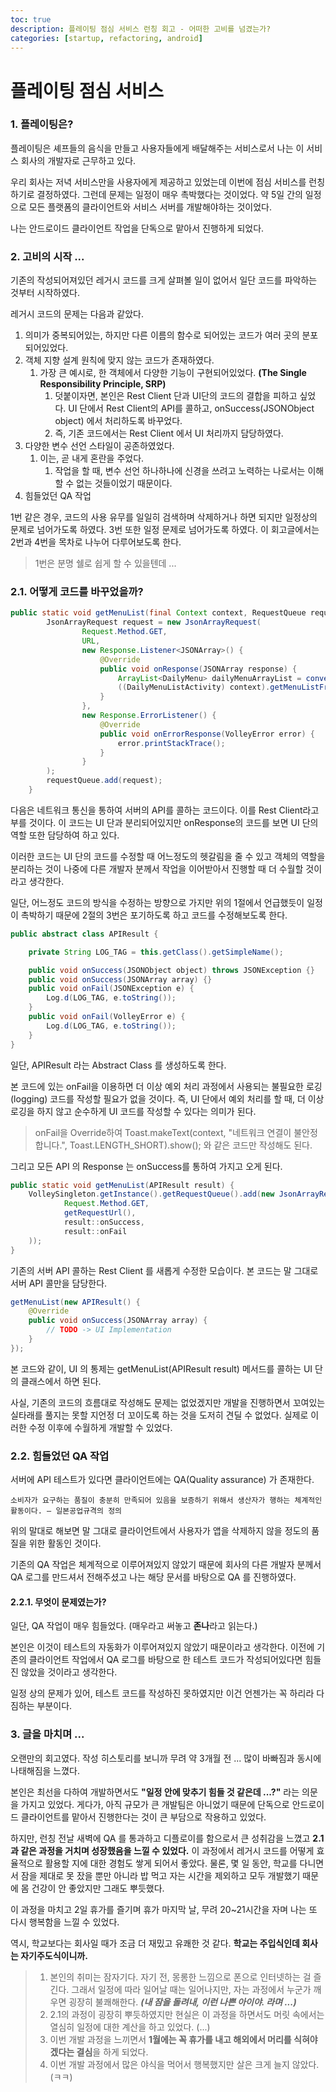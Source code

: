 ```yaml
---
toc: true
description: 플레이팅 점심 서비스 런칭 회고 - 어떠한 고비를 넘겼는가?
categories: [startup, refactoring, android]
---
```

# 플레이팅 점심 서비스 

### 1. 플레이팅은?

플레이팅은 셰프들의 음식을 만들고 사용자들에게 배달해주는 서비스로서 나는 이 서비스 회사의 개발자로 근무하고 있다. 

우리 회사는 저녁 서비스만을 사용자에게 제공하고 있었는데 이번에 점심 서비스를 런칭하기로 결정하였다. 그런데 문제는 일정이 매우 촉박했다는 것이었다. 약 5일 간의 일정으로 모든 플랫폼의 클라이언트와 서비스 서버를 개발해야하는 것이었다.

나는 안드로이드 클라이언트 작업을 단독으로 맡아서 진행하게 되었다.


### 2. 고비의 시작 ...

기존의 작성되어져있던 레거시 코드를 크게 살펴볼 일이 없어서 일단 코드를 파악하는 것부터 시작하였다.

레거시 코드의 문제는 다음과 같았다.

1. 의미가 중복되어있는, 하지만 다른 이름의 함수로 되어있는 코드가 여러 곳의 분포되어있었다.
2. 객체 지향 설계 원칙에 맞지 않는 코드가 존재하였다.
	1. 가장 큰 예시로, 한 객체에서 다양한 기능이 구현되어있었다. **(The Single Responsibility Principle, SRP)**
		1. 덧붙이자면, 본인은 Rest Client 단과 UI단의 코드의 결합을 피하고 싶었다. UI 단에서 Rest Client의 API를 콜하고, onSuccess(JSONObject object) 에서 처리하도록 바꾸었다.
		2. 즉, 기존 코드에서는 Rest Client 에서 UI 처리까지 담당하였다.
3. 다양한 변수 선언 스타일이 공존하였었다.
	1. 이는, 곧 내게 혼란을 주었다.
		1. 작업을 할 때, 변수 선언 하나하나에 신경을 쓰려고 노력하는 나로서는 이해할 수 없는 것들이었기 때문이다.
4. 힘들었던 QA 작업

1번 같은 경우, 코드의 사용 유무를 일일히 검색하며 삭제하거나 하면 되지만 일정상의 문제로 넘어가도록 하였다.
3번 또한 일정 문제로 넘어가도록 하였다. 이 회고글에서는 2번과 4번을 목차로 나누어 다루어보도록 한다.

> 1번은 분명 쉘로 쉽게 할 수 있을텐데 ...


### 2.1. 어떻게 코드를 바꾸었을까?


```java
public static void getMenuList(final Context context, RequestQueue requestQueue) {
        JsonArrayRequest request = new JsonArrayRequest(
                Request.Method.GET,
                URL,
                new Response.Listener<JSONArray>() {
                    @Override
                    public void onResponse(JSONArray response) {
                        ArrayList<DailyMenu> dailyMenuArrayList = convertJsonToDailyMenuArrayList(response);
                        ((DailyMenuListActivity) context).getMenuListFromServer_Callback(dailyMenuArrayList);
                    }
                },
                new Response.ErrorListener() {
                    @Override
                    public void onErrorResponse(VolleyError error) {
                    	error.printStackTrace();
                    }
                }
        );
        requestQueue.add(request);
    }
```

다음은 네트워크 통신을 통하여 서버의 API를 콜하는 코드이다. 이를 Rest Client라고 부를 것이다. 이 코드는 UI 단과 분리되어있지만 onResponse의 코드를 보면 UI 단의 역할 또한 담당하여 하고 있다.

이러한 코드는 UI 단의 코드를 수정할 때 어느정도의 헷갈림을 줄 수 있고 객체의 역할을 분리하는 것이 나중에 다른 개발자 분께서 작업을 이어받아서 진행할 때 더 수월할 것이라고 생각한다.

일단, 어느정도 코드의 방식을 수정하는 방향으로 가지만 위의 1절에서 언급했듯이 일정이 촉박하기 때문에 2절의 3번은 포기하도록 하고 코드를 수정해보도록 한다.

```java
public abstract class APIResult {

    private String LOG_TAG = this.getClass().getSimpleName();

    public void onSuccess(JSONObject object) throws JSONException {}
    public void onSuccess(JSONArray array) {}
    public void onFail(JSONException e) {
        Log.d(LOG_TAG, e.toString());
    }
    public void onFail(VolleyError e) {
        Log.d(LOG_TAG, e.toString());
    }
}
```

일단, APIResult 라는 Abstract Class 를 생성하도록 한다. 

본 코드에 있는 onFail을 이용하면 더 이상 예외 처리 과정에서 사용되는 불필요한 로깅(logging) 코드를 작성할 필요가 없을 것이다. 즉, UI 단에서 예외 처리를 할 때, 더 이상 로깅을 하지 않고 순수하게 UI 코드를 작성할 수 있다는 의미가 된다.

> onFail을 Override하여 Toast.makeText(context, "네트워크 연결이 불안정합니다.", Toast.LENGTH_SHORT).show(); 와 같은 코드만 작성해도 된다.

그리고 모든 API 의 Response 는 onSuccess를 통하여 가지고 오게 된다.

```java
public static void getMenuList(APIResult result) {
    VolleySingleton.getInstance().getRequestQueue().add(new JsonArrayRequest(
            Request.Method.GET,
            getRequestUrl(),
            result::onSuccess,
            result::onFail
    ));
}
```

기존의 서버 API 콜하는 Rest Client 를 새롭게 수정한 모습이다. 본 코드는 말 그대로 서버 API 콜만을 담당한다.

```java
getMenuList(new APIResult() {
	@Override
	public void onSuccess(JSONArray array) {
		// TODO -> UI Implementation
	}
});
```
본 코드와 같이, UI 의 통제는 getMenuList(APIResult result) 메서드를 콜하는 UI 단의 클래스에서 하면 된다. 

사실, 기존의 코드의 흐름대로 작성해도 문제는 없었겠지만 개발을 진행하면서 꼬여있는 실타래를 풀지는 못할 지언정 더 꼬이도록 하는 것을 도저히 견딜 수 없었다. 실제로 이러한 수정 이후에 수월하게 개발할 수 있었다.

### 2.2. 힘들었던 QA 작업

서버에 API 테스트가 있다면 클라이언트에는 QA(Quality assurance) 가 존재한다. 

	소비자가 요구하는 품질이 충분히 만족되어 있음을 보증하기 위해서 생산자가 행하는 체계적인 활동이다. – 일본공업규격의 정의

위의 말대로 해보면 말 그대로 클라이언트에서 사용자가 앱을 삭제하지 않을 정도의 품질을 위한 활동인 것이다. 

기존의 QA 작업은 체계적으로 이루어져있지 않았기 때문에 회사의 다른 개발자 분께서 QA 로그를 만드셔서 전해주셨고 나는 해당 문서를 바탕으로 QA 를 진행하였다.

#### 2.2.1. 무엇이 문제였는가?

일단, QA 작업이 매우 힘들었다. (매우라고 써놓고 **존나**라고 읽는다.)

본인은 이것이 테스트의 자동화가 이루어져있지 않았기 때문이라고 생각한다. 이전에 기존의 클라이언트 작업에서 QA 로그를 바탕으로 한 테스트 코드가 작성되어있다면 힘들진 않았을 것이라고 생각한다.

일정 상의 문제가 있어, 테스트 코드를 작성하진 못하였지만 이건 언젠가는 꼭 하리라 다짐하는 부분이다.

### 3. 글을 마치며 ...

오랜만의 회고였다. 작성 히스토리를 보니까 무려 약 3개월 전 ... 많이 바빠짐과 동시에 나태해짐을 느꼈다.

본인은 최선을 다하여 개발하면서도 **"일정 안에 맞추기 힘들 것 같은데 ...?"** 라는 의문을 가지고 있었다. 게다가, 아직 규모가 큰 개발팀은 아니었기 때문에 단독으로 안드로이드 클라이언트를 맡아서 진행한다는 것이 큰 부담으로 작용하고 있었다.

하지만, 런칭 전날 새벽에 QA 를 통과하고 디플로이를 함으로서 큰 성취감을 느꼈고 **2.1과 같은 과정을 거치며 성장했음을 느낄 수 있었다.** 이 과정에서 레거시 코드를 어떻게 효율적으로 활용할 지에 대한 경험도 쌓게 되어서 좋았다. 물론, 몇 일 동안, 학교를 다니면서 잠을 제대로 못 잤을 뿐만 아니라 밥 먹고 자는 시간을 제외하고 모두 개발했기 때문에 몸 건강이 안 좋았지만 그래도 뿌듯했다.

이 과정을 마치고 2일 휴가를 즐기며 휴가 마지막 날, 무려 20~21시간을 자며 나는 또 다시 행복함을 느낄 수 있었다.

역시, 학교보다는 회사일 때가 조금 더 재밌고 유쾌한 것 같다. **학교는 주입식인데 회사는 자기주도식이니까.**

> 1. 본인의 취미는 잠자기다. 자기 전, 몽롱한 느낌으로 폰으로 인터넷하는 걸 즐긴다. 그래서 일정에 따라 일어날 때는 일어나지만, 자는 과정에서 누군가 깨우면 굉장히 불쾌해한다. ***(내 잠을 돌려내, 이런 나쁜 아이야. 라며 ...)***
> 2. 2.1의 과정이 굉장히 뿌듯하였지만 현실은 이 과정을 하면서도 머릿 속에서는 열심히 일정에 대한 계산을 하고 있었다. (...)
> 3. 이번 개발 과정을 느끼면서 **1월에는 꼭 휴가를 내고 해외에서 머리를 식혀야겠다는 결심**을 하게 되었다.
> 4. 이번 개발 과정에서 많은 야식을 먹어서 행복했지만 살은 크게 늘지 않았다. (ㅋㅋ)
